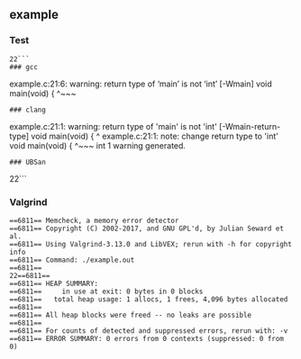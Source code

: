 ## example
### Test
```
22```
### gcc
```
example.c:21:6: warning: return type of ‘main’ is not ‘int’ [-Wmain]
 void main(void) {
      ^~~~
```
### clang
```
example.c:21:1: warning: return type of 'main' is not 'int' [-Wmain-return-type]
void main(void) {
^
example.c:21:1: note: change return type to 'int'
void main(void) {
^~~~
int
1 warning generated.
```
### UBSan
```
22```
### Valgrind
```
==6811== Memcheck, a memory error detector
==6811== Copyright (C) 2002-2017, and GNU GPL'd, by Julian Seward et al.
==6811== Using Valgrind-3.13.0 and LibVEX; rerun with -h for copyright info
==6811== Command: ./example.out
==6811== 
22==6811== 
==6811== HEAP SUMMARY:
==6811==     in use at exit: 0 bytes in 0 blocks
==6811==   total heap usage: 1 allocs, 1 frees, 4,096 bytes allocated
==6811== 
==6811== All heap blocks were freed -- no leaks are possible
==6811== 
==6811== For counts of detected and suppressed errors, rerun with: -v
==6811== ERROR SUMMARY: 0 errors from 0 contexts (suppressed: 0 from 0)
```

